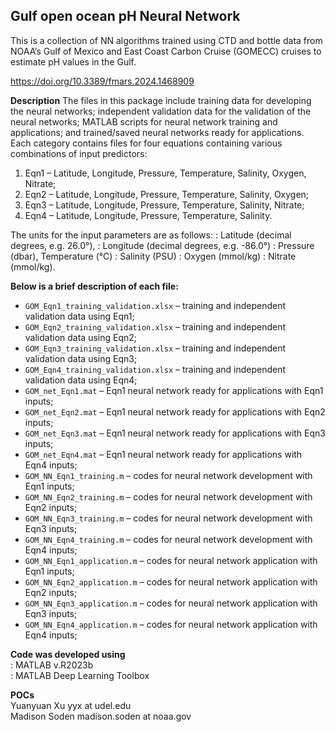## Gulf open ocean pH Neural Network 
This is a collection of NN algorithms trained using CTD and bottle data from NOAA’s Gulf of Mexico and East Coast Carbon Cruise (GOMECC) cruises to estimate pH values in the Gulf.

https://doi.org/10.3389/fmars.2024.1468909

**Description**
The files in this package include training data for developing the neural networks; independent validation data for the validation of the neural networks; MATLAB scripts for neural network training and applications; and trained/saved neural networks ready for applications. Each category contains files for four equations containing various combinations of input predictors: 
1. Eqn1 – Latitude, Longitude, Pressure, Temperature, Salinity, Oxygen, Nitrate;
2. Eqn2 – Latitude, Longitude, Pressure, Temperature, Salinity, Oxygen;
3. Eqn3 – Latitude, Longitude, Pressure, Temperature, Salinity, Nitrate;
4. Eqn4 – Latitude, Longitude, Pressure, Temperature, Salinity.

The units for the input parameters are as follows:
: Latitude (decimal degrees, e.g. 26.0°),
: Longitude (decimal degrees, e.g. -86.0°)
: Pressure (dbar), Temperature (°C)
: Salinity (PSU)
: Oxygen (mmol/kg)
: Nitrate (mmol/kg).


**Below is a brief description of each file:**
- `GOM_Eqn1_training_validation.xlsx` – training and independent validation data using Eqn1;
- `GOM_Eqn2_training_validation.xlsx` – training and independent validation data using Eqn2;
- `GOM_Eqn3_training_validation.xlsx` – training and independent validation data using Eqn3;
- `GOM_Eqn4_training_validation.xlsx` – training and independent validation data using Eqn4;
- `GOM_net_Eqn1.mat` – Eqn1 neural network ready for applications with Eqn1 inputs;
- `GOM_net_Eqn2.mat` – Eqn1 neural network ready for applications with Eqn2 inputs;
- `GOM_net_Eqn3.mat` – Eqn1 neural network ready for applications with Eqn3 inputs;
- `GOM_net_Eqn4.mat` – Eqn1 neural network ready for applications with Eqn4 inputs;
- `GOM_NN_Eqn1_training.m` – codes for neural network development with Eqn1 inputs;
- `GOM_NN_Eqn2_training.m` – codes for neural network development with Eqn2 inputs;
- `GOM_NN_Eqn3_training.m` – codes for neural network development with Eqn3 inputs;
- `GOM_NN_Eqn4_training.m` – codes for neural network development with Eqn4 inputs;
- `GOM_NN_Eqn1_application.m` – codes for neural network application with Eqn1 inputs;
- `GOM_NN_Eqn2_application.m` – codes for neural network application with Eqn2 inputs;
- `GOM_NN_Eqn3_application.m` – codes for neural network application with Eqn3 inputs;
- `GOM_NN_Eqn4_application.m` – codes for neural network application with Eqn4 inputs;

**Code was developed using**<br>
: MATLAB v.R2023b<br>
: MATLAB Deep Learning Toolbox<br>

 **POCs**<br>
  Yuanyuan Xu yyx at udel.edu<br>
  Madison Soden madison.soden at noaa.gov<br>
   



